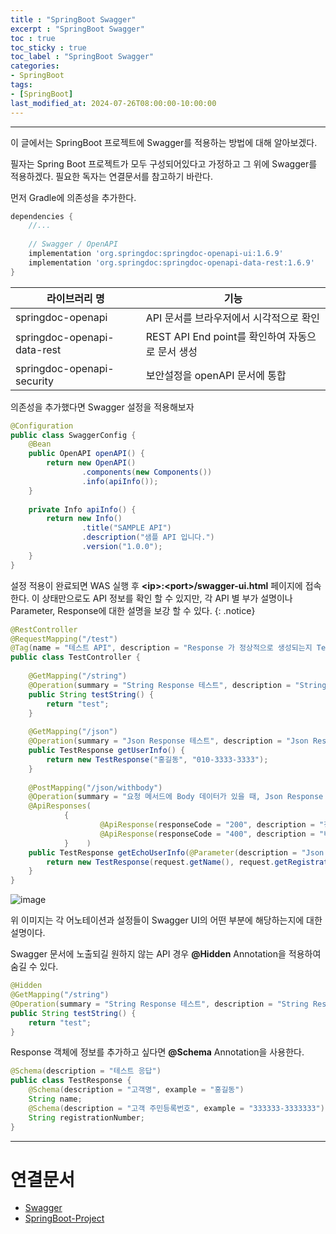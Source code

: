 ```yaml
---
title : "SpringBoot Swagger"
excerpt : "SpringBoot Swagger"
toc : true
toc_sticky : true
toc_label : "SpringBoot Swagger"
categories:
- SpringBoot
tags:
- [SpringBoot]
last_modified_at: 2024-07-26T08:00:00-10:00:00
---
```

  
---
  
 이 글에서는 SpringBoot 프로젝트에 Swagger를 적용하는 방법에 대해 알아보겠다.

 필자는 Spring Boot 프로젝트가 모두 구성되어있다고 가정하고 그 위에 Swagger를 적용하겠다. 필요한 독자는 연결문서를 참고하기 바란다.

 먼저 Gradle에 의존성을 추가한다.
  
```groovy
dependencies {
    //...
    
    // Swagger / OpenAPI
	implementation 'org.springdoc:springdoc-openapi-ui:1.6.9'  
	implementation 'org.springdoc:springdoc-openapi-data-rest:1.6.9'
}

```

| 라이브러리 명                     | 기능                                  |
| --------------------------- | ----------------------------------- |
| springdoc-openapi           | API 문서를 브라우저에서 시각적으로 확인             |
| springdoc-openapi-data-rest | REST API End point를 확인하여 자동으로 문서 생성 |
| springdoc-openapi-security  | 보안설정을 openAPI 문서에 통합                |

 의존성을 추가했다면 Swagger 설정을 적용해보자
  
```java
@Configuration  
public class SwaggerConfig {  
    @Bean  
    public OpenAPI openAPI() {  
        return new OpenAPI()  
                .components(new Components())  
                .info(apiInfo());  
    }  
  
    private Info apiInfo() {  
        return new Info()  
                .title("SAMPLE API")  
                .description("샘플 API 입니다.")  
                .version("1.0.0");  
    }  
}
```

 설정 적용이 완료되면 WAS 실행 후 **\<ip\>:\<port\>/swagger-ui.html** 페이지에 접속한다. 이 상태만으로도 API 정보를 확인 할 수 있지만, 각 API 별 부가 설명이나 Parameter, Response에 대한 설명을 보강 할 수 있다. 
{: .notice}  
  
```java
@RestController  
@RequestMapping("/test")  
@Tag(name = "테스트 API", description = "Response 가 정상적으로 생성되는지 Test 하는 API")  
public class TestController {  
  
    @GetMapping("/string")  
    @Operation(summary = "String Response 테스트", description = "String Response가 정상적으로 생성되는지 확인")  
    public String testString() {  
        return "test";  
    }  
  
    @GetMapping("/json")  
    @Operation(summary = "Json Response 테스트", description = "Json Response가 정상적으로 생성되는지 확인")  
    public TestResponse getUserInfo() {  
        return new TestResponse("홍길동", "010-3333-3333");  
    }  
  
    @PostMapping("/json/withbody")  
    @Operation(summary = "요청 메서드에 Body 데이터가 있을 때, Json Response 테스트", description = "요청 메서드에 Body 데이터가 있을 때, Json Response 정상적으로 생성되는지 확인")  
    @ApiResponses(  
            {  
                    @ApiResponse(responseCode = "200", description = "정상 처리 완료"),  
                    @ApiResponse(responseCode = "400", description = "비 정상적인 Param")  
            }    )  
    public TestResponse getEchoUserInfo(@Parameter(description = "Json Body 데이터", required = true) @RequestBody TestRequest request) {  
        return new TestResponse(request.getName(), request.getRegistrationNumber());  
    }  
}
```
  
![image](../../assets/images/SwaggerUI.png)

 위 이미지는 각 어노테이션과 설정들이 Swagger UI의 어떤 부분에 해당하는지에 대한 설명이다.

 Swagger 문서에 노출되길 원하지 않는 API 경우 **@Hidden** Annotation을 적용하여 숨길 수 있다.
  
```java
@Hidden  
@GetMapping("/string")  
@Operation(summary = "String Response 테스트", description = "String Response가 정상적으로 생성되는지 확인")  
public String testString() {  
    return "test";  
}
```

 Response 객체에 정보를 추가하고 싶다면 **@Schema** Annotation을 사용한다.
  
```java
@Schema(description = "테스트 응답")  
public class TestResponse {  
    @Schema(description = "고객명", example = "홍길동")  
    String name;  
    @Schema(description = "고객 주민등록번호", example = "333333-3333333")  
    String registrationNumber;  
}
```

---
  
# 연결문서
- [Swagger](../../servercommon/servercommon-Swagger)
- [SpringBoot-Project](../../springboot/springboot-SpringBoot-Project)